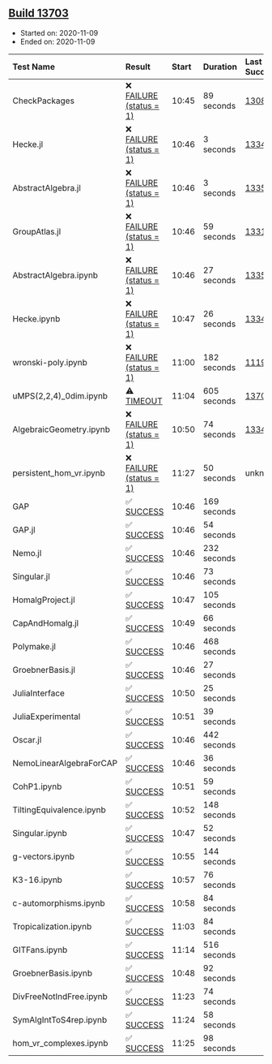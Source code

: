 ## [Build 13703](https://oscarci.mathematik.uni-kl.de/job/oscar/13703/)

* Started on: 2020-11-09
* Ended on: 2020-11-09

| Test Name    | Result | Start | Duration | Last Success | First Failure |
|:-------------|:-------|:------|:---------|:-------------|:--------------|
| CheckPackages | ❌ [FAILURE (status = 1)](https://oscarci.mathematik.uni-kl.de/job/oscar/13703/artifact/logs/build-13703/CheckPackages.log) | 10:45 | 89 seconds | [13085](https://oscarci.mathematik.uni-kl.de/job/oscar/13085/) | [13086](https://oscarci.mathematik.uni-kl.de/job/oscar/13086/) |
| Hecke.jl | ❌ [FAILURE (status = 1)](https://oscarci.mathematik.uni-kl.de/job/oscar/13703/artifact/logs/build-13703/Hecke.jl.log) | 10:46 | 3 seconds | [13341](https://oscarci.mathematik.uni-kl.de/job/oscar/13341/) | [13342](https://oscarci.mathematik.uni-kl.de/job/oscar/13342/) |
| AbstractAlgebra.jl | ❌ [FAILURE (status = 1)](https://oscarci.mathematik.uni-kl.de/job/oscar/13703/artifact/logs/build-13703/AbstractAlgebra.jl.log) | 10:46 | 3 seconds | [13355](https://oscarci.mathematik.uni-kl.de/job/oscar/13355/) | [13356](https://oscarci.mathematik.uni-kl.de/job/oscar/13356/) |
| GroupAtlas.jl | ❌ [FAILURE (status = 1)](https://oscarci.mathematik.uni-kl.de/job/oscar/13703/artifact/logs/build-13703/GroupAtlas.jl.log) | 10:46 | 59 seconds | [13311](https://oscarci.mathematik.uni-kl.de/job/oscar/13311/) | [13312](https://oscarci.mathematik.uni-kl.de/job/oscar/13312/) |
| AbstractAlgebra.ipynb | ❌ [FAILURE (status = 1)](https://oscarci.mathematik.uni-kl.de/job/oscar/13703/artifact/logs/build-13703/AbstractAlgebra.ipynb.log) | 10:46 | 27 seconds | [13355](https://oscarci.mathematik.uni-kl.de/job/oscar/13355/) | [13356](https://oscarci.mathematik.uni-kl.de/job/oscar/13356/) |
| Hecke.ipynb | ❌ [FAILURE (status = 1)](https://oscarci.mathematik.uni-kl.de/job/oscar/13703/artifact/logs/build-13703/Hecke.ipynb.log) | 10:47 | 26 seconds | [13341](https://oscarci.mathematik.uni-kl.de/job/oscar/13341/) | [13342](https://oscarci.mathematik.uni-kl.de/job/oscar/13342/) |
| wronski-poly.ipynb | ❌ [FAILURE (status = 1)](https://oscarci.mathematik.uni-kl.de/job/oscar/13703/artifact/logs/build-13703/wronski-poly.ipynb.log) | 11:00 | 182 seconds | [11192](https://oscarci.mathematik.uni-kl.de/job/oscar/11192/) | [11193](https://oscarci.mathematik.uni-kl.de/job/oscar/11193/) |
| uMPS(2,2,4)_0dim.ipynb | ⚠ [TIMEOUT](https://oscarci.mathematik.uni-kl.de/job/oscar/13703/artifact/logs/build-13703/uMPS-2-2-4-_0dim.ipynb.log) | 11:04 | 605 seconds | [13701](https://oscarci.mathematik.uni-kl.de/job/oscar/13701/) | [13702](https://oscarci.mathematik.uni-kl.de/job/oscar/13702/) |
| AlgebraicGeometry.ipynb | ❌ [FAILURE (status = 1)](https://oscarci.mathematik.uni-kl.de/job/oscar/13703/artifact/logs/build-13703/AlgebraicGeometry.ipynb.log) | 10:50 | 74 seconds | [13341](https://oscarci.mathematik.uni-kl.de/job/oscar/13341/) | [13342](https://oscarci.mathematik.uni-kl.de/job/oscar/13342/) |
| persistent_hom_vr.ipynb | ❌ [FAILURE (status = 1)](https://oscarci.mathematik.uni-kl.de/job/oscar/13703/artifact/logs/build-13703/persistent_hom_vr.ipynb.log) | 11:27 | 50 seconds | unknown | unknown |
| GAP | ✅ [SUCCESS](https://oscarci.mathematik.uni-kl.de/job/oscar/13703/artifact/logs/build-13703/GAP.log) | 10:46 | 169 seconds |  |  |
| GAP.jl | ✅ [SUCCESS](https://oscarci.mathematik.uni-kl.de/job/oscar/13703/artifact/logs/build-13703/GAP.jl.log) | 10:46 | 54 seconds |  |  |
| Nemo.jl | ✅ [SUCCESS](https://oscarci.mathematik.uni-kl.de/job/oscar/13703/artifact/logs/build-13703/Nemo.jl.log) | 10:46 | 232 seconds |  |  |
| Singular.jl | ✅ [SUCCESS](https://oscarci.mathematik.uni-kl.de/job/oscar/13703/artifact/logs/build-13703/Singular.jl.log) | 10:46 | 73 seconds |  |  |
| HomalgProject.jl | ✅ [SUCCESS](https://oscarci.mathematik.uni-kl.de/job/oscar/13703/artifact/logs/build-13703/HomalgProject.jl.log) | 10:47 | 105 seconds |  |  |
| CapAndHomalg.jl | ✅ [SUCCESS](https://oscarci.mathematik.uni-kl.de/job/oscar/13703/artifact/logs/build-13703/CapAndHomalg.jl.log) | 10:49 | 66 seconds |  |  |
| Polymake.jl | ✅ [SUCCESS](https://oscarci.mathematik.uni-kl.de/job/oscar/13703/artifact/logs/build-13703/Polymake.jl.log) | 10:46 | 468 seconds |  |  |
| GroebnerBasis.jl | ✅ [SUCCESS](https://oscarci.mathematik.uni-kl.de/job/oscar/13703/artifact/logs/build-13703/GroebnerBasis.jl.log) | 10:46 | 27 seconds |  |  |
| JuliaInterface | ✅ [SUCCESS](https://oscarci.mathematik.uni-kl.de/job/oscar/13703/artifact/logs/build-13703/JuliaInterface.log) | 10:50 | 25 seconds |  |  |
| JuliaExperimental | ✅ [SUCCESS](https://oscarci.mathematik.uni-kl.de/job/oscar/13703/artifact/logs/build-13703/JuliaExperimental.log) | 10:51 | 39 seconds |  |  |
| Oscar.jl | ✅ [SUCCESS](https://oscarci.mathematik.uni-kl.de/job/oscar/13703/artifact/logs/build-13703/Oscar.jl.log) | 10:46 | 442 seconds |  |  |
| NemoLinearAlgebraForCAP | ✅ [SUCCESS](https://oscarci.mathematik.uni-kl.de/job/oscar/13703/artifact/logs/build-13703/NemoLinearAlgebraForCAP.log) | 10:46 | 36 seconds |  |  |
| CohP1.ipynb | ✅ [SUCCESS](https://oscarci.mathematik.uni-kl.de/job/oscar/13703/artifact/logs/build-13703/CohP1.ipynb.log) | 10:51 | 59 seconds |  |  |
| TiltingEquivalence.ipynb | ✅ [SUCCESS](https://oscarci.mathematik.uni-kl.de/job/oscar/13703/artifact/logs/build-13703/TiltingEquivalence.ipynb.log) | 10:52 | 148 seconds |  |  |
| Singular.ipynb | ✅ [SUCCESS](https://oscarci.mathematik.uni-kl.de/job/oscar/13703/artifact/logs/build-13703/Singular.ipynb.log) | 10:47 | 52 seconds |  |  |
| g-vectors.ipynb | ✅ [SUCCESS](https://oscarci.mathematik.uni-kl.de/job/oscar/13703/artifact/logs/build-13703/g-vectors.ipynb.log) | 10:55 | 144 seconds |  |  |
| K3-16.ipynb | ✅ [SUCCESS](https://oscarci.mathematik.uni-kl.de/job/oscar/13703/artifact/logs/build-13703/K3-16.ipynb.log) | 10:57 | 76 seconds |  |  |
| c-automorphisms.ipynb | ✅ [SUCCESS](https://oscarci.mathematik.uni-kl.de/job/oscar/13703/artifact/logs/build-13703/c-automorphisms.ipynb.log) | 10:58 | 84 seconds |  |  |
| Tropicalization.ipynb | ✅ [SUCCESS](https://oscarci.mathematik.uni-kl.de/job/oscar/13703/artifact/logs/build-13703/Tropicalization.ipynb.log) | 11:03 | 84 seconds |  |  |
| GITFans.ipynb | ✅ [SUCCESS](https://oscarci.mathematik.uni-kl.de/job/oscar/13703/artifact/logs/build-13703/GITFans.ipynb.log) | 11:14 | 516 seconds |  |  |
| GroebnerBasis.ipynb | ✅ [SUCCESS](https://oscarci.mathematik.uni-kl.de/job/oscar/13703/artifact/logs/build-13703/GroebnerBasis.ipynb.log) | 10:48 | 92 seconds |  |  |
| DivFreeNotIndFree.ipynb | ✅ [SUCCESS](https://oscarci.mathematik.uni-kl.de/job/oscar/13703/artifact/logs/build-13703/DivFreeNotIndFree.ipynb.log) | 11:23 | 74 seconds |  |  |
| SymAlgIntToS4rep.ipynb | ✅ [SUCCESS](https://oscarci.mathematik.uni-kl.de/job/oscar/13703/artifact/logs/build-13703/SymAlgIntToS4rep.ipynb.log) | 11:24 | 58 seconds |  |  |
| hom_vr_complexes.ipynb | ✅ [SUCCESS](https://oscarci.mathematik.uni-kl.de/job/oscar/13703/artifact/logs/build-13703/hom_vr_complexes.ipynb.log) | 11:25 | 98 seconds |  |  |
